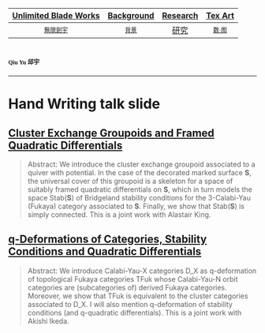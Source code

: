 [Unlimited Blade Works](https://ubw-q.github.io)  | [Background](https://ubw-q.github.io/BG)  | [Research](https://ubw-q.github.io/Rs) |  [Tex Art](https://ubw-q.github.io/Art)  
:---: | :---: | :---: | :---:
[<span style="font-family:STKaiti;font-size:12;font-color:blue">無限劍宇</span>](https://ubw-q.github.io/Qy) | [<span style="font-family:STKaiti;font-size:12;font-color:blue"> 背景 </span>](https://ubw-q.github.io/BJ)  | [研究](https://ubw-q.github.io/Yj)       |  [<span style="font-family:STKaiti;font-size:12;font-color:blue"> 数·图 </span>](https://ubw-q.github.io/Art) 


# <span style="font-family:STKaiti;font-size:12"> Qiu Yu 邱宇 </span> 
---
# Hand Writing talk slide
## [Cluster Exchange Groupoids and Framed Quadratic Differentials](https://github.com/UBW-Q/ubw-q.github.io/blob/master/Slide/CEG-FQuad.pdf)
> Abstract: We introduce the cluster exchange groupoid associated to a quiver with potential. In the case of the decorated marked surface __S__, the universal cover of this groupoid is a skeleton for a space of suitably framed quadratic differentials on __S__, which in turn models the space Stab(__S__) of Bridgeland stability conditions for the 3-Calabi-Yau (Fukaya) category associated to __S__. Finally, we show that Stab(__S__) is simply connected. This is a joint work with Alastair King. 

## [q-Deformations of Categories, Stability Conditions and Quadratic Differentials](https://github.com/UBW-Q/ubw-q.github.io/blob/master/Slide/q-deformation.pdf)
> Abstract: We introduce Calabi-Yau-X categories D_X as q-deformation of topological Fukaya categories TFuk whose Calabi-Yau-N orbit categories are (subcategories of) derived Fukaya categories. Moreover, we show that TFuk is equivalent to the cluster categories associated to D_X. I will also mention q-deformation of stability conditions (and q-quadratic differentials). This is a joint work with Akishi Ikeda. 
